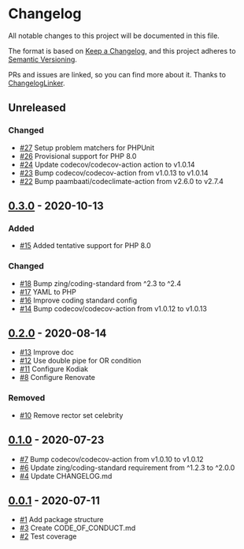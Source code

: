 # Changelog
All notable changes to this project will be documented in this file.

The format is based on [Keep a Changelog](https://keepachangelog.com/en/1.0.0/),
and this project adheres to [Semantic Versioning](https://semver.org/spec/v2.0.0.html).

PRs and issues are linked, so you can find more about it. Thanks to [ChangelogLinker](https://github.com/Symplify/ChangelogLinker).

<!-- changelog-linker -->

## Unreleased

### Changed

- [#27] Setup problem matchers for PHPUnit
- [#26] Provisional support for PHP 8.0
- [#24] Update codecov/codecov-action action to v1.0.14
- [#23] Bump codecov/codecov-action from v1.0.13 to v1.0.14
- [#22] Bump paambaati/codeclimate-action from v2.6.0 to v2.7.4

## [0.3.0] - 2020-10-13

### Added

- [#15] Added tentative support for PHP 8.0

### Changed

- [#18] Bump zing/coding-standard from ^2.3 to ^2.4
- [#17] YAML to PHP
- [#16] Improve coding standard config
- [#14] Bump codecov/codecov-action from v1.0.12 to v1.0.13

## [0.2.0] - 2020-08-14

- [#13] Improve doc
- [#12] Use double pipe for OR condition
- [#11] Configure Kodiak
- [#8] Configure Renovate

### Removed

- [#10] Remove rector set celebrity

## [0.1.0] - 2020-07-23

- [#7] Bump codecov/codecov-action from v1.0.10 to v1.0.12
- [#6] Update zing/coding-standard requirement from ^1.2.3 to ^2.0.0
- [#4] Update CHANGELOG.md

## [0.0.1] - 2020-07-11

- [#1] Add package structure
- [#3] Create CODE_OF_CONDUCT.md
- [#2] Test coverage

[#7]: https://github.com/zingimmick/package-skeleton-php/pull/7
[#6]: https://github.com/zingimmick/package-skeleton-php/pull/6
[#4]: https://github.com/zingimmick/package-skeleton-php/pull/4
[#3]: https://github.com/zingimmick/package-skeleton-php/pull/3
[#2]: https://github.com/zingimmick/package-skeleton-php/pull/2
[#1]: https://github.com/zingimmick/package-skeleton-php/pull/1
[0.1.0]: https://github.com/zingimmick/package-skeleton-php/compare/0.0.1...0.1.0
[0.0.1]: https://github.com/zingimmick/package-skeleton-php/releases/tag/0.0.1
[#13]: https://github.com/zingimmick/package-skeleton-php/pull/13
[#12]: https://github.com/zingimmick/package-skeleton-php/pull/12
[#11]: https://github.com/zingimmick/package-skeleton-php/pull/11
[#10]: https://github.com/zingimmick/package-skeleton-php/pull/10
[#8]: https://github.com/zingimmick/package-skeleton-php/pull/8
[0.2.0]: https://github.com/zingimmick/package-skeleton-php/compare/0.1.0...0.2.0
[#18]: https://github.com/zingimmick/package-skeleton-php/pull/18
[#17]: https://github.com/zingimmick/package-skeleton-php/pull/17
[#16]: https://github.com/zingimmick/package-skeleton-php/pull/16
[#15]: https://github.com/zingimmick/package-skeleton-php/pull/15
[#14]: https://github.com/zingimmick/package-skeleton-php/pull/14
[#27]: https://github.com/zingimmick/package-skeleton-php/pull/27
[#26]: https://github.com/zingimmick/package-skeleton-php/pull/26
[#24]: https://github.com/zingimmick/package-skeleton-php/pull/24
[#23]: https://github.com/zingimmick/package-skeleton-php/pull/23
[#22]: https://github.com/zingimmick/package-skeleton-php/pull/22
[0.3.0]: https://github.com/zingimmick/package-skeleton-php/compare/0.2.0...0.3.0

